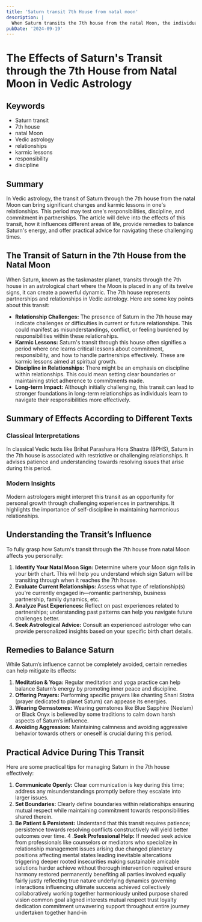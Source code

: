 ```yaml
---
title: 'Saturn transit 7th House from natal moon'
description: |
  When Saturn transits the 7th house from the natal Moon, the individual may face challenges in relationships, potential health issues, and separation from loved ones. This period can also bring difficulties in professional life and increased responsibilities.
pubDate: '2024-09-19'
---
```


# The Effects of Saturn's Transit through the 7th House from Natal Moon in Vedic Astrology

## Keywords
- Saturn transit
- 7th house
- natal Moon
- Vedic astrology
- relationships
- karmic lessons
- responsibility
- discipline

## Summary

In Vedic astrology, the transit of Saturn through the 7th house from the natal Moon can bring significant changes and karmic lessons in one's relationships. This period may test one's responsibilities, discipline, and commitment in partnerships. The article will delve into the effects of this transit, how it influences different areas of life, provide remedies to balance Saturn's energy, and offer practical advice for navigating these challenging times.

## The Transit of Saturn in the 7th House from the Natal Moon

When Saturn, known as the taskmaster planet, transits through the 7th house in an astrological chart where the Moon is placed in any of its twelve signs, it can create a powerful dynamic. The 7th house represents partnerships and relationships in Vedic astrology. Here are some key points about this transit:

- **Relationship Challenges:** The presence of Saturn in the 7th house may indicate challenges or difficulties in current or future relationships. This could manifest as misunderstandings, conflict, or feeling burdened by responsibilities within these relationships.
- **Karmic Lessons:** Saturn's transit through this house often signifies a period where one learns critical lessons about commitment, responsibility, and how to handle partnerships effectively. These are karmic lessons aimed at spiritual growth.
- **Discipline in Relationships:** There might be an emphasis on discipline within relationships. This could mean setting clear boundaries or maintaining strict adherence to commitments made.
- **Long-term Impact:** Although initially challenging, this transit can lead to stronger foundations in long-term relationships as individuals learn to navigate their responsibilities more effectively.

## Summary of Effects According to Different Texts

### Classical Interpretations

In classical Vedic texts like Brihat Parashara Hora Shastra (BPHS), Saturn in the 7th house is associated with restrictive or challenging relationships. It advises patience and understanding towards resolving issues that arise during this period.

### Modern Insights

Modern astrologers might interpret this transit as an opportunity for personal growth through challenging experiences in partnerships. It highlights the importance of self-discipline in maintaining harmonious relationships.

## Understanding the Transit’s Influence

To fully grasp how Saturn's transit through the 7th house from natal Moon affects you personally:

1. **Identify Your Natal Moon Sign:** Determine where your Moon sign falls in your birth chart. This will help you understand which sign Saturn will be transiting through when it reaches the 7th house.
2. **Evaluate Current Relationships:** Assess what type of relationship(s) you're currently engaged in—romantic partnership, business partnership, family dynamics, etc.
3. **Analyze Past Experiences:** Reflect on past experiences related to partnerships; understanding past patterns can help you navigate future challenges better.
4. **Seek Astrological Advice:** Consult an experienced astrologer who can provide personalized insights based on your specific birth chart details.

## Remedies to Balance Saturn

While Saturn’s influence cannot be completely avoided, certain remedies can help mitigate its effects:

1. **Meditation & Yoga:** Regular meditation and yoga practice can help balance Saturn’s energy by promoting inner peace and discipline.
2. **Offering Prayers:** Performing specific prayers like chanting Shani Stotra (prayer dedicated to planet Saturn) can appease its energies.
3. **Wearing Gemsstones:** Wearing gemstones like Blue Sapphire (Neelam) or Black Onyx is believed by some traditions to calm down harsh aspects of Saturn’s influence.
4. **Avoiding Aggression:** Maintaining calmness and avoiding aggressive behavior towards others or oneself is crucial during this period.

## Practical Advice During This Transit

Here are some practical tips for managing Saturn in the 7th house effectively:

1. **Communicate Openly:** Clear communication is key during this time; address any misunderstandings promptly before they escalate into larger issues.
2. **Set Boundaries:** Clearly define boundaries within relationships ensuring mutual respect while maintaining commitment towards responsibilities shared therein.
3. **Be Patient & Persistent:** Understand that this transit requires patience; persistence towards resolving conflicts constructively will yield better outcomes over time.
4 .**Seek Professional Help:** If needed seek advice from professionals like counselors or mediators who specialize in relationship management issues arising due changed planetary positions affecting mental states leading inevitable altercations triggering deeper rooted insecurities making sustainable amicable solutions harder achieve without thorough intervention required ensure harmony restored permanently benefiting all parties involved equally fairly justly reflecting true nature underlying dynamics governing interactions influencing ultimate success achieved collectively collaboratively working together harmoniously united purpose shared vision common goal aligned interests mutual respect trust loyalty dedication commitment unwavering support throughout entire journey undertaken together hand-in